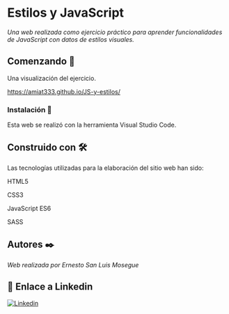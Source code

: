 # Estilos y JavaScript

_Una web realizada como ejercicio práctico para aprender funcionalidades de JavaScript con datos de estilos visuales._

## Comenzando 🚀

Una visualización del ejercicio.

https://amiat333.github.io/JS-y-estilos/

### Instalación 🔧

Esta web se realizó con la herramienta Visual Studio Code.

## Construido con 🛠️

Las tecnologías utilizadas para la elaboración del sitio web han sido:

HTML5

CSS3

JavaScript ES6

SASS

## Autores ✒️

_Web realizada por Ernesto San Luis Mosegue_

## 👋 Enlace a Linkedin

[![Linkedin](https://img.shields.io/badge/LinkedIn-0077B5?style=for-the-badge&logo=linkedin&logoColor=white)](https://www.linkedin.com/in/ernesto-san-luis-mosegue-a018a1144/)
